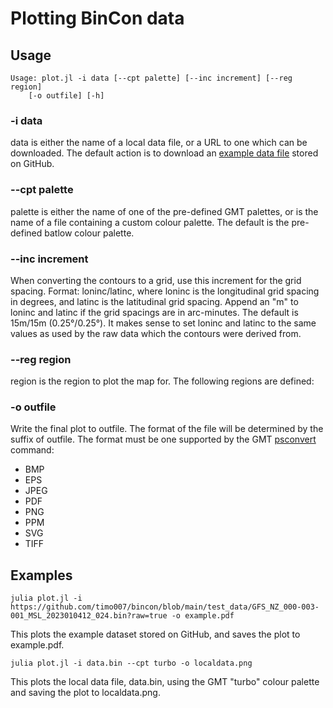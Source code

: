 # Plotting BinCon data

## Usage
```
Usage: plot.jl -i data [--cpt palette] [--inc increment] [--reg region]
    [-o outfile] [-h]
```

### -i data
data is either the name of a local data file, or a URL to one which can be
downloaded. The default action is to download an [example data
file](https://github.com/timo007/bincon/blob/main/test_data/GFS_NZ_000-003-001_MSL_2023010412_024.bin?raw=true)
stored on GitHub.

### --cpt palette
palette is either the name of one of the pre-defined GMT palettes, or is the
name of a file containing a custom colour palette. The default is the
pre-defined batlow colour palette.

### --inc increment
When converting the contours to a grid, use this increment for the grid
spacing. Format: loninc/latinc, where loninc is the longitudinal grid spacing
in degrees, and latinc is the latitudinal grid spacing. Append an "m" to loninc
and latinc if the grid spacings are in arc-minutes. The default is 15m/15m
(0.25°/0.25°). It makes sense to set loninc and latinc to the same values as
used by the raw data which the contours were derived from.

### --reg region
region is the region to plot the map for. The following regions are defined:

### -o outfile
Write the final plot to outfile. The format of the file will be determined by
the suffix of outfile. The format must be one supported by the GMT
[psconvert](https://docs.generic-mapping-tools.org/dev/psconvert.html) command:

- BMP
- EPS
- JPEG
- PDF
- PNG
- PPM
- SVG
- TIFF

## Examples

```
julia plot.jl -i https://github.com/timo007/bincon/blob/main/test_data/GFS_NZ_000-003-001_MSL_2023010412_024.bin?raw=true -o example.pdf
```
This plots the example dataset stored on GitHub, and saves the plot to example.pdf.


```
julia plot.jl -i data.bin --cpt turbo -o localdata.png
```
This plots the local data file, data.bin, using the GMT "turbo" colour palette and
saving the plot to localdata.png.
